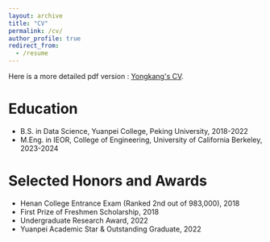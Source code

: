 ```yaml
---
layout: archive
title: "CV"
permalink: /cv/
author_profile: true
redirect_from:
  - /resume
---
```


Here is a more detailed pdf version : [Yongkang's CV](../assets/YongkangCV.pdf).

Education
======

- B.S. in Data Science, Yuanpei College, Peking University, 2018-2022
- M.Eng. in IEOR, College of Engineering, University of California Berkeley, 2023-2024


Selected Honors and Awards
======
* Henan College Entrance Exam (Ranked 2nd out of 983,000), 2018
* First Prize of Freshmen Scholarship, 2018
* Undergraduate Research Award, 2022
* Yuanpei Academic Star & Outstanding Graduate, 2022 



<br> 
<br> 
